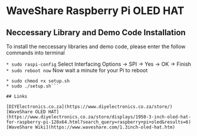 # WaveShare Raspberry Pi OLED HAT

## Neccessary Library and Demo Code Installation

To install the neccessary libraries and demo code, please enter the follow commands into terminal

```* sudo raspi-config```
	Select Interfacing Options -> SPI -> Yes -> OK -> Finish
```* sudo reboot now``` 
	Now wait a minute for your Pi to reboot
```* sudo wget https://raw.githubusercontent.com/DIYElectronicsZA/RPi-OLED-1.3-HAT-WaveShare/master/setup.sh
* sudo chmod +x setup.sh
* sudo ./setup.sh```

## Links

[DIYElectronics.co.za](https://www.diyelectronics.co.za/store/)
[WaveShare OLED HAT](https://www.diyelectronics.co.za/store/displays/1950-3-inch-oled-hat-for-raspberry-pi-128x64.html?search_query=raspberry+pi+oled&results=6)
[WaveShare Wiki](https://www.waveshare.com/1.3inch-oled-hat.htm)
